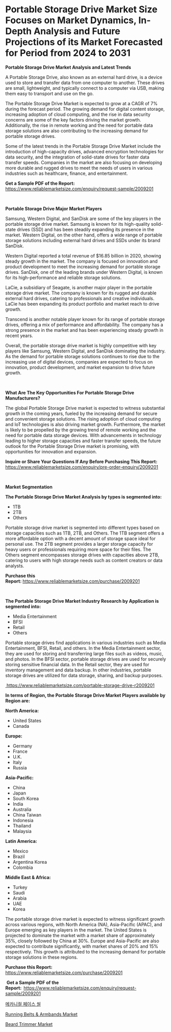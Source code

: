 <p><h1>Portable Storage Drive Market Size Focuses on Market Dynamics, In-Depth Analysis and Future Projections of its Market Forecasted for Period from 2024 to 2031</h1></p><p><strong>Portable Storage Drive Market Analysis and Latest Trends</strong></p>
<p><p>A Portable Storage Drive, also known as an external hard drive, is a device used to store and transfer data from one computer to another. These drives are small, lightweight, and typically connect to a computer via USB, making them easy to transport and use on the go.</p><p>The Portable Storage Drive Market is expected to grow at a CAGR of 7% during the forecast period. The growing demand for digital content storage, increasing adoption of cloud computing, and the rise in data security concerns are some of the key factors driving the market growth. Additionally, the rise in remote working and the need for portable data storage solutions are also contributing to the increasing demand for portable storage drives.</p><p>Some of the latest trends in the Portable Storage Drive Market include the introduction of high-capacity drives, advanced encryption technologies for data security, and the integration of solid-state drives for faster data transfer speeds. Companies in the market are also focusing on developing more durable and rugged drives to meet the needs of users in various industries such as healthcare, finance, and entertainment.</p></p>
<p><strong>Get a Sample PDF of the Report:&nbsp;</strong> <a href="https://www.reliablemarketsize.com/enquiry/request-sample/2009201">https://www.reliablemarketsize.com/enquiry/request-sample/2009201</a></p>
<p>&nbsp;</p>
<p><strong>Portable Storage Drive Major Market Players</strong></p>
<p><p>Samsung, Western Digital, and SanDisk are some of the key players in the portable storage drive market. Samsung is known for its high-quality solid-state drives (SSD) and has been steadily expanding its presence in the market. Western Digital, on the other hand, offers a wide range of portable storage solutions including external hard drives and SSDs under its brand SanDisk.</p><p>Western Digital reported a total revenue of $16.85 billion in 2020, showing steady growth in the market. The company is focused on innovation and product development to meet the increasing demand for portable storage drives. SanDisk, one of the leading brands under Western Digital, is known for its high-performance and reliable storage solutions.</p><p>LaCie, a subsidiary of Seagate, is another major player in the portable storage drive market. The company is known for its rugged and durable external hard drives, catering to professionals and creative individuals. LaCie has been expanding its product portfolio and market reach to drive growth.</p><p>Transcend is another notable player known for its range of portable storage drives, offering a mix of performance and affordability. The company has a strong presence in the market and has been experiencing steady growth in recent years.</p><p>Overall, the portable storage drive market is highly competitive with key players like Samsung, Western Digital, and SanDisk dominating the industry. As the demand for portable storage solutions continues to rise due to the increasing use of digital devices, companies are expected to focus on innovation, product development, and market expansion to drive future growth.</p></p>
<p>&nbsp;</p>
<p><strong>What Are The Key Opportunities For Portable Storage Drive Manufacturers?</strong></p>
<p><p>The global Portable Storage Drive market is expected to witness substantial growth in the coming years, fueled by the increasing demand for secure and convenient storage solutions. The rising adoption of cloud computing and IoT technologies is also driving market growth. Furthermore, the market is likely to be propelled by the growing trend of remote working and the need for portable data storage devices. With advancements in technology leading to higher storage capacities and faster transfer speeds, the future outlook for the Portable Storage Drive market is promising, with opportunities for innovation and expansion.</p></p>
<p><strong>Inquire or Share Your Questions If Any Before Purchasing This Report:</strong> <a href="https://www.reliablemarketsize.com/enquiry/pre-order-enquiry/2009201">https://www.reliablemarketsize.com/enquiry/pre-order-enquiry/2009201</a></p>
<p>&nbsp;</p>
<p><strong>Market Segmentation</strong></p>
<p><strong>The Portable Storage Drive Market Analysis by types is segmented into:</strong></p>
<p><ul><li>1TB</li><li>2TB</li><li>Others</li></ul></p>
<p><p>Portable storage drive market is segmented into different types based on storage capacities such as 1TB, 2TB, and Others. The 1TB segment offers a more affordable option with a decent amount of storage space ideal for personal use. The 2TB segment provides a larger storage capacity for heavy users or professionals requiring more space for their files. The Others segment encompasses storage drives with capacities above 2TB, catering to users with high storage needs such as content creators or data analysts.</p></p>
<p><strong>Purchase this Report:&nbsp;</strong><a href="https://www.reliablemarketsize.com/purchase/2009201">https://www.reliablemarketsize.com/purchase/2009201</a></p>
<p>&nbsp;</p>
<p><strong>The Portable Storage Drive Market Industry Research by Application is segmented into:</strong></p>
<p><ul><li>Media Entertainment</li><li>BFSI</li><li>Retail</li><li>Others</li></ul></p>
<p><p>Portable storage drives find applications in various industries such as Media Entertainment, BFSI, Retail, and others. In the Media Entertainment sector, they are used for storing and transferring large files such as videos, music, and photos. In the BFSI sector, portable storage drives are used for securely storing sensitive financial data. In the Retail sector, they are used for inventory management and data backup. In other industries, portable storage drives are utilized for data storage, sharing, and backup purposes.</p></p>
<p><a href="https://www.reliablemarketsize.com/portable-storage-drive-r2009201">&nbsp;https://www.reliablemarketsize.com/portable-storage-drive-r2009201</a></p>
<p><strong>In terms of Region, the Portable Storage Drive Market Players available by Region are:</strong></p>
<p>
    <p> <strong> North America: </strong>
        <ul>
            <li>United States</li>
            <li>Canada</li>
        </ul>
        </p> 
    <p> <strong> Europe: </strong>
        <ul>
            <li>Germany</li>
            <li>France</li>
            <li>U.K.</li>
            <li>Italy</li>
            <li>Russia</li>
        </ul>
        </p> 
    <p> <strong> Asia-Pacific: </strong>
        <ul>
            <li>China</li>
            <li>Japan</li>
            <li>South Korea</li>
            <li>India</li>
            <li>Australia</li>
            <li>China Taiwan</li>
            <li>Indonesia</li>
            <li>Thailand</li>
            <li>Malaysia</li>
        </ul>
        </p> 
    <p> <strong> Latin America: </strong>
        <ul>
            <li>Mexico</li>
            <li>Brazil</li>
            <li>Argentina Korea</li>
            <li>Colombia</li>
        </ul>
        </p> 
    <p> <strong> Middle East & Africa: </strong>
        <ul>
            <li>Turkey</li>
            <li>Saudi</li>
            <li>Arabia</li>
            <li>UAE</li>
            <li>Korea</li>
        </ul>
    </p>
    </p>
<p><p>The portable storage drive market is expected to witness significant growth across various regions, with North America (NA), Asia-Pacific (APAC), and Europe emerging as key players in the market. The United States is projected to dominate the market with a market share of approximately 35%, closely followed by China at 30%. Europe and Asia-Pacific are also expected to contribute significantly, with market shares of 20% and 15% respectively. This growth is attributed to the increasing demand for portable storage solutions in these regions.</p></p>
<p><strong>Purchase this Report: </strong><a href="https://www.reliablemarketsize.com/purchase/2009201">https://www.reliablemarketsize.com/purchase/2009201</a></p>
<p>&nbsp;<strong>Get a Sample PDF of the Report:&nbsp;&nbsp;</strong><a href="https://www.reliablemarketsize.com/enquiry/request-sample/2009201">https://www.reliablemarketsize.com/enquiry/request-sample/2009201</a></p>
<p><strong></strong></p>
<p><p><a href="https://github.com/KellyLyncyh543964/Market-Research-Report-List-3/blob/main/649671541574.md">메카니컬 페이스 씰</a></p><p><a href="https://issuu.com/reportprime-2/docs/running-belts-armbands-market-size-2030.pptx">Running Belts & Armbands Market</a></p><p><a href="https://github.com/YashRP12/Market-Research-Report-List-5/blob/main/beard-trimmer-market.md">Beard Trimmer Market</a></p></p>